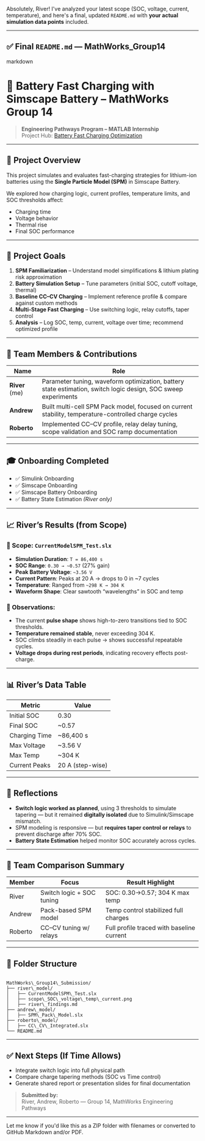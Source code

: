 Absolutely, River! I've analyzed your latest scope (SOC, voltage, current, temperature), and here's a final, updated `README.md` with **your actual simulation data points** included.

---

## ✅ Final `README.md` — MathWorks\_Group14

markdown
# 🔋 Battery Fast Charging with Simscape Battery – MathWorks Group 14

> **Engineering Pathways Program – MATLAB Internship**  
> Project Hub: [Battery Fast Charging Optimization](https://github.com/mathworks/MATLAB-Simulink-Challenge-Project-Hub/tree/main/projects/Battery%20Fast%20Charging%20Optimization)

---

## 🎯 Project Overview

This project simulates and evaluates fast-charging strategies for lithium-ion batteries using the **Single Particle Model (SPM)** in Simscape Battery.

We explored how charging logic, current profiles, temperature limits, and SOC thresholds affect:
- Charging time
- Voltage behavior
- Thermal rise
- Final SOC performance

---

## 📘 Project Goals

1. **SPM Familiarization** – Understand model simplifications & lithium plating risk approximation  
2. **Battery Simulation Setup** – Tune parameters (initial SOC, cutoff voltage, thermal)  
3. **Baseline CC–CV Charging** – Implement reference profile & compare against custom methods  
4. **Multi-Stage Fast Charging** – Use switching logic, relay cutoffs, taper control  
5. **Analysis** – Log SOC, temp, current, voltage over time; recommend optimized profile  

---

## 📁 Team Members & Contributions

| Name     | Role |
|----------|------|
| **River** (me) | Parameter tuning, waveform optimization, battery state estimation, switch logic design, SOC sweep experiments |
| **Andrew**     | Built multi-cell SPM Pack model, focused on current stability, temperature-controlled charge cycles |
| **Roberto**    | Implemented CC–CV profile, relay delay tuning, scope validation and SOC ramp documentation |

---

## 🎓 Onboarding Completed

- ✅ Simulink Onboarding  
- ✅ Simscape Onboarding  
- ✅ Simscape Battery Onboarding  
- ✅ Battery State Estimation *(River only)*  

---

## 📈 River’s Results (from Scope)

### 🔬 Scope: `CurrentModelSPM_Test.slx`
- **Simulation Duration**: `T = 86,400 s`  
- **SOC Range**: `0.30 → ~0.57` (27% gain)  
- **Peak Battery Voltage**: `~3.56 V`  
- **Current Pattern**: Peaks at 20 A → drops to 0 in ~7 cycles  
- **Temperature**: Ranged from `~298 K → 304 K`  
- **Waveform Shape**: Clear sawtooth “wavelengths” in SOC and temp

### 📌 Observations:
- The current **pulse shape** shows high-to-zero transitions tied to SOC thresholds.
- **Temperature remained stable**, never exceeding 304 K.
- SOC climbs steadily in each pulse → shows successful repeatable cycles.
- **Voltage drops during rest periods**, indicating recovery effects post-charge.

---

## 📊 River’s Data Table

| Metric        | Value              |
|---------------|--------------------|
| Initial SOC   | 0.30               |
| Final SOC     | ~0.57              |
| Charging Time | ~86,400 s          |
| Max Voltage   | ~3.56 V            |
| Max Temp      | ~304 K             |
| Current Peaks | 20 A (step-wise)   |

---

## 🧠 Reflections

- **Switch logic worked as planned**, using 3 thresholds to simulate tapering — but it remained **digitally isolated** due to Simulink/Simscape mismatch.
- SPM modeling is responsive — but **requires taper control or relays** to prevent discharge after 70% SOC.
- **Battery State Estimation** helped monitor SOC accurately across cycles.

---

## 🧩 Team Comparison Summary

| Member   | Focus                     | Result Highlight |
|----------|---------------------------|------------------|
| River    | Switch logic + SOC tuning | SOC: 0.30→0.57; 304 K max temp |
| Andrew   | Pack-based SPM model      | Temp control stabilized full charges |
| Roberto  | CC–CV tuning w/ relays    | Full profile traced with baseline current |

---

## 📁 Folder Structure

```

MathWorks\_Group14\_Submission/
├── river\_model/
│   ├── CurrentModelSPM\_Test.slx
│   ├── scope\_SOC\_voltage\_temp\_current.png
│   ├── river\_findings.md
├── andrew\_model/
│   ├── SPM\_Pack\_Model.slx
├── roberto\_model/
│   ├── CC\_CV\_Integrated.slx
└── README.md

```

---

## ✅ Next Steps (If Time Allows)

- Integrate switch logic into full physical path
- Compare charge tapering methods (SOC vs Time control)
- Generate shared report or presentation slides for final documentation

> **Submitted by:**  
> River, Andrew, Roberto — Group 14, MathWorks Engineering Pathways


---

Let me know if you'd like this as a ZIP folder with filenames or converted to GitHub Markdown and/or PDF.

